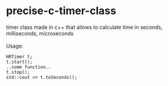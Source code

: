 # precise-c-timer-class
timer class made in c++ that allows to calculate time in seconds, milliseconds, microseconds  <br /> <br />
Usage: <br />
```
HRTimer t;
t.start();
..some function..
t.stop();
std::cout << t.toSeconds();
```

